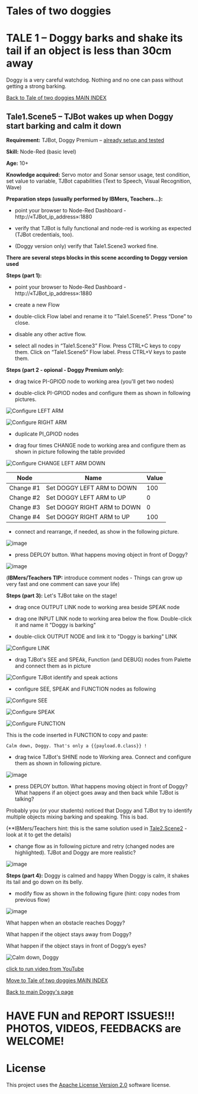 # Tales of two doggies
# TALE 1 – Doggy barks and shake its tail if an object is less than 30cm away
Doggy is a very careful watchdog. Nothing and no one can pass without getting a strong barking.

[Back to Tale of two doggies MAIN INDEX](Tales%20of%20two%20doggies.md)

## Tale1.Scene5 – TJBot wakes up when Doggy start barking and calm it down 

**Requirement:** TJBot, Doggy Premium – [already setup and tested](https://github.com/fmanclossi/TJBot-playbook/blob/master/examples/Doggy/Setup%20Doggy%20and%20Test%20features.md)

**Skill:** Node-Red (basic level)

**Age:** 10+

**Knowledge acquired:** Servo motor and Sonar sensor usage, test condition, set value to variable, TJBot capabilities (Text to Speech, Visual Recognition, Wave)

**Preparation steps (usually performed by IBMers, Teachers…):**

* point your browser to Node-Red Dashboard - http://«TJBot_ip_address»:1880

* verify that TJBot is fully functional and node-red is working as expected (TJBot credentials, too).

* (Doggy version only) verify that Tale1.Scene3 worked fine.

**There are several steps blocks in this scene according to Doggy version used**

**Steps (part 1):**

* point your browser to Node-Red Dashboard - http://«TJBot_ip_address»:1880

* create a new Flow

* double-click Flow label and rename it to “Tale1.Scene5”. Press “Done” to close.

* disable any other active flow.

* select all nodes in “Tale1.Scene3” Flow. Press CTRL+C keys to copy them. Click on “Tale1.Scene5” Flow label. Press CTRL+V keys to paste them.

**Steps (part 2 - opional - Doggy Premium only):**

* drag twice PI-GPIOD node to working area (you'll get two nodes)

* double-click PI-GPIOD nodes and configure them as shown in following pictures.
   
![Configure LEFT ARM](https://github.com/fmanclossi/TJBot-playbook/blob/master/examples/Doggy/Media/9b-Setup%20front%20legs%20flow%20-%20configure%20left%20arm%20servo%20motor.jpg)
   
![Configure RIGHT ARM](https://github.com/fmanclossi/TJBot-playbook/blob/master/examples/Doggy/Media/9b-Setup%20front%20legs%20flow%20-%20configure%20right%20arm%20servo%20motor.jpg)
     
* duplicate PI_GPIOD nodes
	 
* drag four times CHANGE node to working area and configure them as shown in picture following the table provided

![Configure CHANGE LEFT ARM DOWN ](https://github.com/fmanclossi/TJBot-playbook/blob/master/examples/Doggy/Media/Tales/t02s01.Doggy.Set.CHANGE.Node.LEFT.ARM.DOWN.jpg)
   
Node | Name | Value
---- | ---- | -----
Change #1 | Set DOGGY LEFT ARM to DOWN | 100
Change #2 | Set DOGGY LEFT ARM to UP | 0
Change #3 | Set DOGGY RIGHT ARM to DOWN | 0
Change #4 | Set DOGGY RIGHT ARM to UP | 100
           
* connect and rearrange, if needed, as show in the following picture.

![image]( https://github.com/fmanclossi/TJBot-playbook/blob/master/examples/Doggy/Media/Tales/t01s05.Doggy.StandUP.Flow.jpg)

* press DEPLOY button. What happens moving object in front of Doggy?

![image]( https://github.com/fmanclossi/TJBot-playbook/blob/master/examples/Doggy/Media/Tales/t01s05.Doggy.StandUP.Animated.gif)

(**IBMers/Teachers TIP:** introduce comment nodes - Things can grow up very fast and one comment can save your life)

**Steps (part 3):** Let's TJBot take on the stage!

* drag once OUTPUT LINK node to working area beside SPEAK node

* drag one INPUT LINK node to working area below the flow. Double-click it and name it "Doggy is barking"

* double-click OUTPUT NODE and link it to "Doggy is barking" LINK
     
![Configure LINK](https://github.com/fmanclossi/TJBot-playbook/blob/master/examples/Doggy/Media/Tales/t01s05.Link.Nodes.Barking.Waking.jpg)
   
* drag TJBot's SEE and SPEAk, Function (and DEBUG) nodes from Palette and connect them as in picture

![Configure TJBot identify and speak actions ](https://github.com/fmanclossi/TJBot-playbook/blob/master/examples/Doggy/Media/Tales/t01s05.TJBot.SEE.and.SPEAK.jpg)
   
* configure SEE, SPEAK and FUNCTION nodes as following

![Configure SEE ](https://github.com/fmanclossi/TJBot-playbook/blob/master/examples/Doggy/Media/Tales/t01s05.Configure.SEE.node)
   
![Configure SPEAK ](https://github.com/fmanclossi/TJBot-playbook/blob/master/examples/Doggy/Media/Tales/t01s05.Configure.SPEAK.node)
   
![Configure FUNCTION ](https://github.com/fmanclossi/TJBot-playbook/blob/master/examples/Doggy/Media/Tales/t01s05.Configure.FUNCTION.node)
   
This is the code inserted in FUNCTION to copy and paste:

`Calm down, Doggy. That's only a {{payload.0.class}} !`
	 
* drag twice TJBot's SHINE node to Working area. Connect and configure them as shown in following picture.
	
![image]( https://github.com/fmanclossi/TJBot-playbook/blob/master/examples/Doggy/Media/Tales/t01s05.TJBot.SEE.and.SPEAK.and.SHINE.jpg)

* press DEPLOY button. What happens moving object in front of Doggy? What happens if an object goes away and then back while TJBot is talking?

Probably you (or your students) noticed that Doggy and TJBot try to identify multiple objects mixing barking and speaking. This is bad.

(**IBMers/Teachers hint: this is the same solution used in [Tale2.Scene2](Tale2.Scene2.Doggy.Push-ups.md) - look at it to get the details)

* change flow as in following picture and retry (changed nodes are highlighted). TJBot and Doggy are more realistic?

![image]( https://github.com/fmanclossi/TJBot-playbook/blob/master/examples/Doggy/Media/Tales/t01s05.Doggy.wakes.TJBot.Fixed.Flow.jpg)

**Steps (part 4):** Doggy is calmed and happy
When Doggy is calm, it shakes its tail and go down on its belly.

* modify flow as shown in the following figure (hint: copy nodes from previous flow)

![image]( https://github.com/fmanclossi/TJBot-playbook/blob/master/examples/Doggy/Media/Tales/t01s05.Doggy.wakes.TJBot.Calm.Down.Flow.jpg)


What happen when an obstacle reaches Doggy?

What happen if the object stays away from Doggy?

What happen if the object stays in front of Doggy’s eyes?

![Calm down, Doggy](https://github.com/fmanclossi/TJBot-playbook/blob/master/examples/Doggy/Media/Tales/t01s05.TJBot.waked.up.Calm.Down.Doggy_with_TEXT.gif)

[click to run video from YouTube](https://youtu.be/5DM6FVKDyXQ)

[Move to Tale of two doggies MAIN INDEX](Tales%20of%20two%20doggies.md)

[Back to main Doggy's page](https://github.com/fmanclossi/TJBot-playbook/tree/master/examples/Doggy)

# HAVE FUN and REPORT ISSUES!!! PHOTOS, VIDEOS, FEEDBACKS are WELCOME!

# License  
This project uses the [Apache License Version 2.0](../../LICENSE) software license.  
